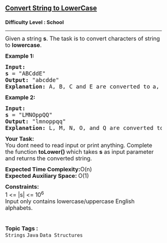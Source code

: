 <h2><a href="https://www.geeksforgeeks.org/problems/java-convert-string-to-lowercase2313/1?page=1&difficulty=School&sortBy=submissions">Convert String to LowerCase</a></h2><h3>Difficulty Level : School</h3><hr><div class="problems_problem_content__Xm_eO" style="user-select: auto;"><p style="user-select: auto;"><span style="font-size: 18px; user-select: auto;">Given a string <strong style="user-select: auto;">s</strong>. The task is to convert characters of string to <strong style="user-select: auto;">lowercase</strong>.</span></p>
<p style="user-select: auto;"><span style="font-size: 18px; user-select: auto;"><strong style="user-select: auto;">Example 1:</strong></span></p>
<pre style="user-select: auto;"><span style="font-size: 18px; user-select: auto;"><strong style="user-select: auto;">Input: <br style="user-select: auto;">s</strong> = "ABCddE</span><span style="font-size: 18px; user-select: auto;">"
<strong style="user-select: auto;">Output:</strong> "abcdde</span><span style="font-size: 18px; user-select: auto;">"
<strong style="user-select: auto;">Explanation: </strong>A, B, C and E are converted to</span> <span style="font-size: 18px; user-select: auto;">a, b, c and e thus all uppercase characters of the string converted to lowercase letter.</span></pre>
<p style="user-select: auto;"><span style="font-size: 18px; user-select: auto;"><strong style="user-select: auto;">Example 2:</strong></span></p>
<pre style="user-select: auto;"><span style="font-size: 18px; user-select: auto;"><strong style="user-select: auto;">Input: <br style="user-select: auto;">s</strong> = "LMNOppQQ</span><span style="font-size: 18px; user-select: auto;">"
<strong style="user-select: auto;">Output:</strong> "lmnoppqq</span><span style="font-size: 18px; user-select: auto;">"
<strong style="user-select: auto;">Explanation: </strong>L, M, N, O, and Q are converted to l, m, n, o and q thus all uppercase characters of the string converted to lowercase letter.</span></pre>
<p style="user-select: auto;"><span style="font-size: 18px; user-select: auto;"><strong style="user-select: auto;">Your Task: &nbsp;</strong><br style="user-select: auto;">You dont need to read input or print anything. Complete the function <strong style="user-select: auto;">toLower()&nbsp;</strong>which takes <strong style="user-select: auto;">s</strong> as input parameter and returns the converted string.</span></p>
<p style="user-select: auto;"><span style="font-size: 18px; user-select: auto;"><strong style="user-select: auto;">Expected Time Complexity:</strong>O(n)<br style="user-select: auto;"><strong style="user-select: auto;">Expected Auxiliary Space:&nbsp;</strong>O(1)&nbsp;</span></p>
<p style="user-select: auto;"><span style="font-size: 18px; user-select: auto;"><strong style="user-select: auto;">Constraints:</strong><br style="user-select: auto;">1 &lt;= |s| &lt;= 10<sup style="user-select: auto;">6<br style="user-select: auto;"></sup></span><span style="font-size: 18px; user-select: auto;">Input only contains lowercase/uppercase English alphabets.</span></p></div><br><p><span style=font-size:18px><strong>Topic Tags : </strong><br><code>Strings</code>&nbsp;<code>Java</code>&nbsp;<code>Data Structures</code>&nbsp;